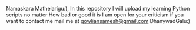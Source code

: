 Namaskara Mathelarigu:),
In this repository I will upload my learning Python scripts no matter How bad or good it is 
I am open for your criticism if you want to contact me mail me at gowliansamesh@gmail.com 
DhanywadGalu:)
